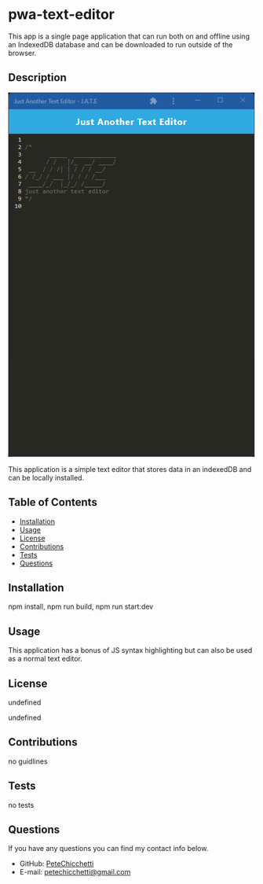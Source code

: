 # pwa-text-editor
This app is a single page application that can run both on and offline using an IndexedDB database and can be downloaded to run outside of the browser.

## Description

![Image of Installed Text Editor](client/src/images/App-screenshot.png)

This application is a simple text editor that stores data in an indexedDB and can be locally installed.
          
## Table of Contents

* [Installation](#installation)
* [Usage](#usage)
* [License](#license)
* [Contributions](#contributions)
* [Tests](#tests)
* [Questions](#questions)
          
## Installation

npm install, npm run build, npm run start:dev
          
## Usage

This application has a bonus of JS syntax highlighting but can also be used as a normal text editor.
          
## License

  
undefined
  
undefined 
    
          
## Contributions

no guidlines
          
## Tests

no tests
          
## Questions
If you have any questions you can find my contact info below.
* GitHub: [PeteChicchetti](https://github.com/PeteChicchetti)
* E-mail: petechicchetti@gmail.com